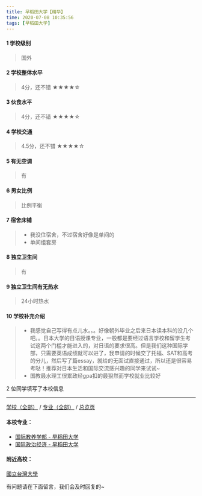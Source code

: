 ```yaml
---
title: 早稻田大学【精华】
time: 2020-07-08 10:35:56
tags: [早稻田大学]
---
```

#### 1 学校级别
> 国外


#### 2 学校整体水平
> 4分，还不错
★★★★☆


#### 3 伙食水平
>  4分，还不错
★★★★☆


#### 4 学校交通
> 4.5分，还不错
★★★★☆


#### 5 有无空调
> 有


#### 6 男女比例
> 比例平衡


#### 7 宿舍床铺
> - 我没住宿舍，不过宿舍好像是单间的
> - 单间组套房
 

#### 8 独立卫生间
> 有


#### 9 独立卫生间有无热水
> 24小时热水


#### 10 学校补充介绍
> - 我感觉自己写得有点儿水。。。好像朝外毕业之后来日本读本科的没几个吧。。日本大学的日语授课专业，一般都是要经过语言学校和留学生考试这两个门槛才能进入的，对日语的要求很高。但是我们这种国际学部，只需要英语成绩就可以进了，我申请的时候交了托福、SAT和高考的分儿，然后写了篇essay，就给的无面试直接通过，所以还是很容易考哒！推荐对日本生活和国际交流感兴趣的同学来试试~
> - 国教最水理工很累政经gpa扣的最狠然而学校就业比较好

2 位同学填写了本校信息
***
[学校（全部）](http://www.jianshu.com/p/3efa6bcca419) / [专业（全部）](http://www.jianshu.com/p/2d4c6d3552c2) / [总览页](http://www.jianshu.com/p/445daeb4fa00)
#### 本校专业：
- [国际教养学部 - 早稻田大学](http://www.jianshu.com/p/bf464048fde8) 
- [国际政治经济 - 早稻田大学](http://www.jianshu.com/p/70a565ba1288) 

#### 附近高校：
[國立台灣大學](http://www.jianshu.com/p/03ad758d0fe9)

有问题请在下面留言，我们会及时回复的~
